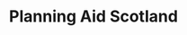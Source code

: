 ---
layout: link
link_url: https://www.pas.org.uk
title: Planning Aid Scotland
source: Planning Aid Scotland
card: 
petal: Energy Efficiency Improvements
task: 
---